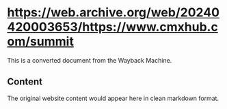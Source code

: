# https://web.archive.org/web/20240420003653/https://www.cmxhub.com/summit

This is a converted document from the Wayback Machine.

## Content

The original website content would appear here in clean markdown format.